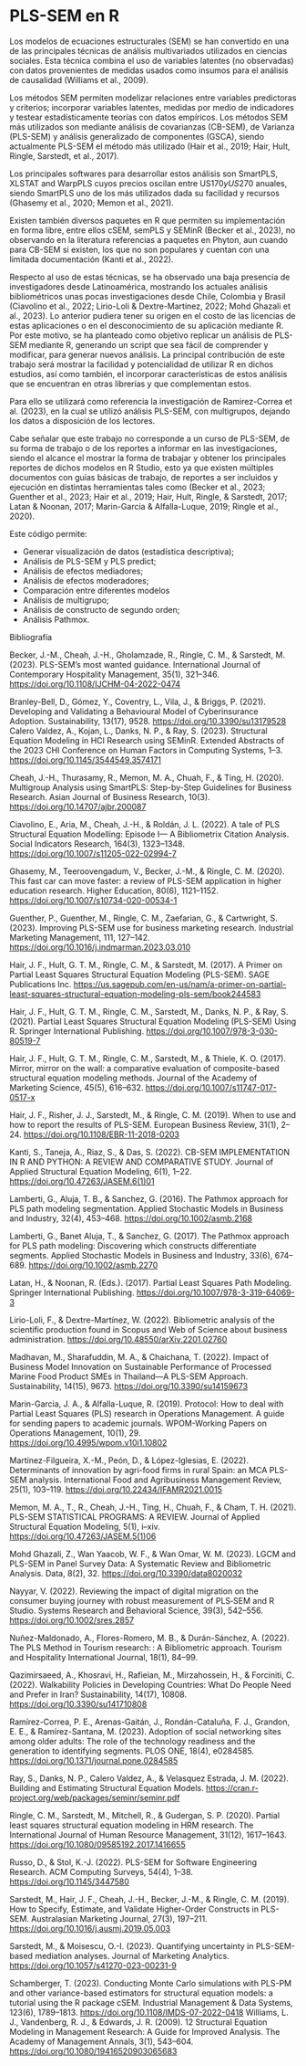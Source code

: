 # PLS-SEM en R
Los modelos de ecuaciones estructurales (SEM) se han convertido en una de las principales técnicas de análisis multivariados utilizados en ciencias sociales. Esta técnica combina el uso de variables latentes (no observadas) con datos provenientes de medidas usados como insumos para el análisis de causalidad (Williams et al., 2009).

Los métodos SEM permiten modelizar relaciones entre variables predictoras y criterios; incorporar variables latentes, medidas por medio de indicadores y testear estadísticamente teorías con datos empíricos. 
Los métodos SEM más utilizados son mediante análisis de covarianzas (CB-SEM), de Varianza (PLS-SEM) y análisis generalizado de componentes (GSCA), siendo actualmente PLS-SEM el método más utilizado (Hair et al., 2019; Hair, Hult, Ringle, Sarstedt, et al., 2017). 

Los principales softwares para desarrollar estos análisis son SmartPLS, XLSTAT and WarpPLS cuyos precios oscilan entre US$170 y US$270 anuales, siendo SmartPLS uno de los más utilizados dada su facilidad y recursos (Ghasemy et al., 2020; Memon et al., 2021). 

Existen también diversos paquetes en R que permiten su implementación en forma libre, entre ellos cSEM, semPLS y SEMinR (Becker et al., 2023), no observando en la literatura referencias a paquetes en Phyton, aun cuando para CB-SEM si existen, los que no son populares y cuentan con una limitada documentación (Kanti et al., 2022).

Respecto al uso de estas técnicas, se ha observado una baja presencia de investigadores desde Latinoamérica, mostrando los actuales análisis bibliométricos unas pocas investigaciones desde Chile, Colombia y Brasil (Ciavolino et al., 2022; Lirio-Loli & Dextre-Martínez, 2022; Mohd Ghazali et al., 2023). Lo anterior pudiera tener su origen en el costo de las licencias de estas aplicaciones o en el desconocimiento de su aplicación mediante R. Por este motivo, se ha planteado como objetivo replicar un análisis de PLS-SEM mediante R, generando un script que sea fácil de comprender y modificar, para generar nuevos análisis. 
La principal contribución de este trabajo será mostrar la facilidad y potencialidad de utilizar R en dichos estudios, así como también, el incorporar características de estos análisis que se encuentran en otras librerías y que complementan estos. 

Para ello se utilizará como referencia la investigación de Ramirez-Correa et al. (2023), en la cual se utilizó análisis PLS-SEM, con multigrupos, dejando los datos a disposición de los lectores. 

Cabe señalar que este trabajo no corresponde a un curso de PLS-SEM, de su forma de trabajo o de los reportes a informar en las investigaciones, siendo el alcance el mostrar la forma de trabajar y obtener los principales reportes de dichos modelos en R Studio, esto ya que existen múltiples documentos con guías básicas de trabajo, de reportes a ser incluidos y ejecución en distintas herramientas tales como (Becker et al., 2023; Guenther et al., 2023; Hair et al., 2019; Hair, Hult, Ringle, & Sarstedt, 2017; Latan & Noonan, 2017; Marin-Garcia & Alfalla-Luque, 2019; Ringle et al., 2020).


Este código permite:
- Generar visualización de datos (estadística descriptiva);
- Análisis de PLS-SEM y PLS predict;
- Análisis de efectos mediadores;
- Análisis de efectos moderadores;
- Comparación entre diferentes modelos
- Análisis de multigrupo;
- Análisis de constructo de segundo orden;
- Análisis Pathmox. 




Bibliografía

Becker, J.-M., Cheah, J.-H., Gholamzade, R., Ringle, C. M., & Sarstedt, M. (2023). PLS-SEM’s most wanted guidance. International Journal of Contemporary Hospitality Management, 35(1), 321–346. https://doi.org/10.1108/IJCHM-04-2022-0474

Branley-Bell, D., Gómez, Y., Coventry, L., Vila, J., & Briggs, P. (2021). Developing and Validating a Behavioural Model of Cyberinsurance Adoption. Sustainability, 13(17), 9528. https://doi.org/10.3390/su13179528
Calero Valdez, A., Kojan, L., Danks, N. P., & Ray, S. (2023). Structural Equation Modeling in HCI Research using SEMinR. Extended Abstracts of the 2023 CHI Conference on Human Factors in Computing Systems, 1–3. https://doi.org/10.1145/3544549.3574171

Cheah, J.-H., Thurasamy, R., Memon, M. A., Chuah, F., & Ting, H. (2020). Multigroup Analysis using SmartPLS: Step-by-Step Guidelines for Business Research. Asian Journal of Business Research, 10(3). https://doi.org/10.14707/ajbr.200087

Ciavolino, E., Aria, M., Cheah, J.-H., & Roldán, J. L. (2022). A tale of PLS Structural Equation Modelling: Episode I— A Bibliometrix Citation Analysis. Social Indicators Research, 164(3), 1323–1348. https://doi.org/10.1007/s11205-022-02994-7

Ghasemy, M., Teeroovengadum, V., Becker, J.-M., & Ringle, C. M. (2020). This fast car can move faster: a review of PLS-SEM application in higher education research. Higher Education, 80(6), 1121–1152. https://doi.org/10.1007/s10734-020-00534-1

Guenther, P., Guenther, M., Ringle, C. M., Zaefarian, G., & Cartwright, S. (2023). Improving PLS-SEM use for business marketing research. Industrial Marketing Management, 111, 127–142. https://doi.org/10.1016/j.indmarman.2023.03.010

Hair, J. F., Hult, G. T. M., Ringle, C. M., & Sarstedt, M. (2017). A Primer on Partial Least Squares Structural Equation Modeling (PLS-SEM). SAGE Publications Inc. https://us.sagepub.com/en-us/nam/a-primer-on-partial-least-squares-structural-equation-modeling-pls-sem/book244583

Hair, J. F., Hult, G. T. M., Ringle, C. M., Sarstedt, M., Danks, N. P., & Ray, S. (2021). Partial Least Squares Structural Equation Modeling (PLS-SEM) Using R. Springer International Publishing. https://doi.org/10.1007/978-3-030-80519-7

Hair, J. F., Hult, G. T. M., Ringle, C. M., Sarstedt, M., & Thiele, K. O. (2017). Mirror, mirror on the wall: a comparative evaluation of composite-based structural equation modeling methods. Journal of the Academy of Marketing Science, 45(5), 616–632. https://doi.org/10.1007/s11747-017-0517-x

Hair, J. F., Risher, J. J., Sarstedt, M., & Ringle, C. M. (2019). When to use and how to report the results of PLS-SEM. European Business Review, 31(1), 2–24. https://doi.org/10.1108/EBR-11-2018-0203

Kanti, S., Taneja, A., Riaz, S., & Das, S. (2022). CB-SEM IMPLEMENTATION IN R AND PYTHON: A REVIEW AND COMPARATIVE STUDY. Journal of Applied Structural Equation Modeling, 6(1), 1–22. https://doi.org/10.47263/JASEM.6(1)01

Lamberti, G., Aluja, T. B., & Sanchez, G. (2016). The Pathmox approach for PLS path modeling segmentation. Applied Stochastic Models in Business and Industry, 32(4), 453–468. https://doi.org/10.1002/asmb.2168

Lamberti, G., Banet Aluja, T., & Sanchez, G. (2017). The Pathmox approach for PLS path modeling: Discovering which constructs differentiate segments. Applied Stochastic Models in Business and Industry, 33(6), 674–689. https://doi.org/10.1002/asmb.2270

Latan, H., & Noonan, R. (Eds.). (2017). Partial Least Squares Path Modeling. Springer International Publishing. https://doi.org/10.1007/978-3-319-64069-3

Lirio-Loli, F., & Dextre-Martínez, W. (2022). Bibliometric analysis of the scientific production found in Scopus and Web of Science about business administration. https://doi.org/10.48550/arXiv.2201.02760

Madhavan, M., Sharafuddin, M. A., & Chaichana, T. (2022). Impact of Business Model Innovation on Sustainable Performance of Processed Marine Food Product SMEs in Thailand—A PLS-SEM Approach. Sustainability, 14(15), 9673. https://doi.org/10.3390/su14159673

Marin-Garcia, J. A., & Alfalla-Luque, R. (2019). Protocol: How to deal with Partial Least Squares (PLS) research in Operations Management. A guide for sending papers to academic journals. WPOM-Working Papers on Operations Management, 10(1), 29. https://doi.org/10.4995/wpom.v10i1.10802

Martínez-Filgueira, X.-M., Peón, D., & López-Iglesias, E. (2022). Determinants of innovation by agri-food firms in rural Spain: an MCA PLS-SEM analysis. International Food and Agribusiness Management Review, 25(1), 103–119. https://doi.org/10.22434/IFAMR2021.0015

Memon, M. A., T., R., Cheah, J.-H., Ting, H., Chuah, F., & Cham, T. H. (2021). PLS-SEM STATISTICAL PROGRAMS: A REVIEW. Journal of Applied Structural Equation Modeling, 5(1), i–xiv. https://doi.org/10.47263/JASEM.5(1)06

Mohd Ghazali, Z., Wan Yaacob, W. F., & Wan Omar, W. M. (2023). LGCM and PLS-SEM in Panel Survey Data: A Systematic Review and Bibliometric Analysis. Data, 8(2), 32. https://doi.org/10.3390/data8020032

Nayyar, V. (2022). Reviewing the impact of digital migration on the consumer buying journey with robust measurement of PLS‐SEM and R Studio. Systems Research and Behavioral Science, 39(3), 542–556. https://doi.org/10.1002/sres.2857

Nuñez-Maldonado, A., Flores-Romero, M. B., & Durán-Sánchez, A. (2022). The PLS Method in Tourism research: : A Bibliometric approach. Tourism and Hospitality International Journal, 18(1), 84–99.

Qazimirsaeed, A., Khosravi, H., Rafieian, M., Mirzahossein, H., & Forciniti, C. (2022). Walkability Policies in Developing Countries: What Do People Need and Prefer in Iran? Sustainability, 14(17), 10808. https://doi.org/10.3390/su141710808

Ramírez-Correa, P. E., Arenas-Gaitán, J., Rondán-Cataluña, F. J., Grandon, E. E., & Ramírez-Santana, M. (2023). Adoption of social networking sites among older adults: The role of the technology readiness and the generation to identifying segments. PLOS ONE, 18(4), e0284585. https://doi.org/10.1371/journal.pone.0284585

Ray, S., Danks, N. P., Calero Valdez, A., & Velasquez Estrada, J. M. (2022). Building and Estimating Structural Equation Models. https://cran.r-project.org/web/packages/seminr/seminr.pdf

Ringle, C. M., Sarstedt, M., Mitchell, R., & Gudergan, S. P. (2020). Partial least squares structural equation modeling in HRM research. The International Journal of Human Resource Management, 31(12), 1617–1643. https://doi.org/10.1080/09585192.2017.1416655

Russo, D., & Stol, K.-J. (2022). PLS-SEM for Software Engineering Research. ACM Computing Surveys, 54(4), 1–38. https://doi.org/10.1145/3447580

Sarstedt, M., Hair, J. F., Cheah, J.-H., Becker, J.-M., & Ringle, C. M. (2019). How to Specify, Estimate, and Validate Higher-Order Constructs in PLS-SEM. Australasian Marketing Journal, 27(3), 197–211. https://doi.org/10.1016/j.ausmj.2019.05.003

Sarstedt, M., & Moisescu, O.-I. (2023). Quantifying uncertainty in PLS-SEM-based mediation analyses. Journal of Marketing Analytics. https://doi.org/10.1057/s41270-023-00231-9

Schamberger, T. (2023). Conducting Monte Carlo simulations with PLS-PM and other variance-based estimators for structural equation models: a tutorial using the R package cSEM. Industrial Management & Data Systems, 123(6), 1789–1813. https://doi.org/10.1108/IMDS-07-2022-0418
Williams, L. J., Vandenberg, R. J., & Edwards, J. R. (2009). 12 Structural Equation Modeling in Management Research: A Guide for Improved Analysis. The Academy of Management Annals, 3(1), 543–604. https://doi.org/10.1080/19416520903065683

